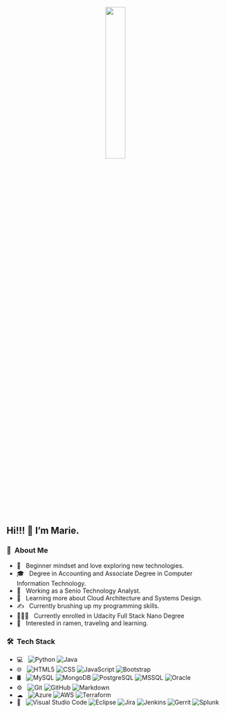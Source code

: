  <p align="center">
 <img src="https://media.giphy.com/media/MeJgB3yMMwIaHmKD4z/giphy.gif" width="30%" >
 </p>
 
<h2> Hi!!! 👋 I’m Marie.</h2>

<h3> 📜 &nbsp;About Me </h3>

- 🤔 &nbsp; Beginner mindset and love exploring new technologies.
- 🎓 &nbsp; Degree in Accounting and Associate Degree in Computer Information Technology.
- 💼 &nbsp; Working as a Senio Technology Analyst.
- 🌱 &nbsp; Learning more about Cloud Architecture  and Systems Design.
- ✍️ &nbsp; Currently brushing up my programming skills.
- 👩🏻‍💻 &nbsp; Currently enrolled in Udacity Full Stack Nano Degree
- 👀 &nbsp; Interested in ramen, traveling and learning.

<h3> 🛠 &nbsp;Tech Stack</h3>

- 💻 &nbsp;
  ![Python](https://img.shields.io/badge/-Python-333333?style=flat&logo=python)
  ![Java](https://img.shields.io/badge/-Java-333333?style=flat&logo=oracle&logoColor=007396)
- 🌐 &nbsp;
  ![HTML5](https://img.shields.io/badge/-HTML5-333333?style=flat&logo=HTML5)
  ![CSS](https://img.shields.io/badge/-CSS-333333?style=flat&logo=CSS3&logoColor=1572B6)
  ![JavaScript](https://img.shields.io/badge/-JavaScript-333333?style=flat&logo=javascript)
  ![Bootstrap](https://img.shields.io/badge/-Bootstrap-333333?style=flat&logo=bootstrap&logoColor=563D7C)
- 🛢 &nbsp;
  ![MySQL](https://img.shields.io/badge/-MySQL-333333?style=flat&logo=mysql)
  ![MongoDB](https://img.shields.io/badge/-MongoDB-333333?style=flat&logo=mongodb)
  ![PostgreSQL](https://img.shields.io/badge/-Postgresql-333333?style=flat&logo=postgresql)
  ![MSSQL](https://img.shields.io/badge/-MSSQL-333333?style=flat&logo=mssql)
  ![Oracle](https://img.shields.io/badge/-Oracle-333333?style=flat&logo=oracle&logoColor=007396)
- ⚙️ &nbsp;
  ![Git](https://img.shields.io/badge/-Git-333333?style=flat&logo=git)
  ![GitHub](https://img.shields.io/badge/-GitHub-333333?style=flat&logo=github)
  ![Markdown](https://img.shields.io/badge/-Markdown-333333?style=flat&logo=markdown)
- ☁ &nbsp;
  ![Azure](https://img.shields.io/badge/-Azure-333333?style=flat&logo=microsoft)
  ![AWS](https://img.shields.io/badge/-AWS-333333?style=flat&logo=amazon)
  ![Terraform](https://img.shields.io/badge/-Terraform-333333?style=flat&logo=terraform)
 - 🔧 &nbsp;
  ![Visual Studio Code](https://img.shields.io/badge/-Visual%20Studio%20Code-333333?style=flat&logo=visual-studio-code&logoColor=007ACC)
  ![Eclipse](https://img.shields.io/badge/-Eclipse-333333?style=flat&logo=eclipse-ide&logoColor=2C2255)
  ![Jira](https://img.shields.io/badge/Jira-333333?style=flat&logo=jira)
  ![Jenkins](https://img.shields.io/badge/-Jenkins-333333?style=flat&logo=jenkins)
  ![Gerrit](https://img.shields.io/badge/Gerrit-333333?style=flat&logo=gerrit)
  ![Splunk](https://img.shields.io/badge/Splunk-333333?style=flat&logo=splunk)

<!---



- 📫 How to reach me ...


mariemueller-codes/mariemueller-codes is a ✨ special ✨ repository because its `README.md` (this file) appears on your GitHub profile.
You can click the Preview link to take a look at your changes.
--->

